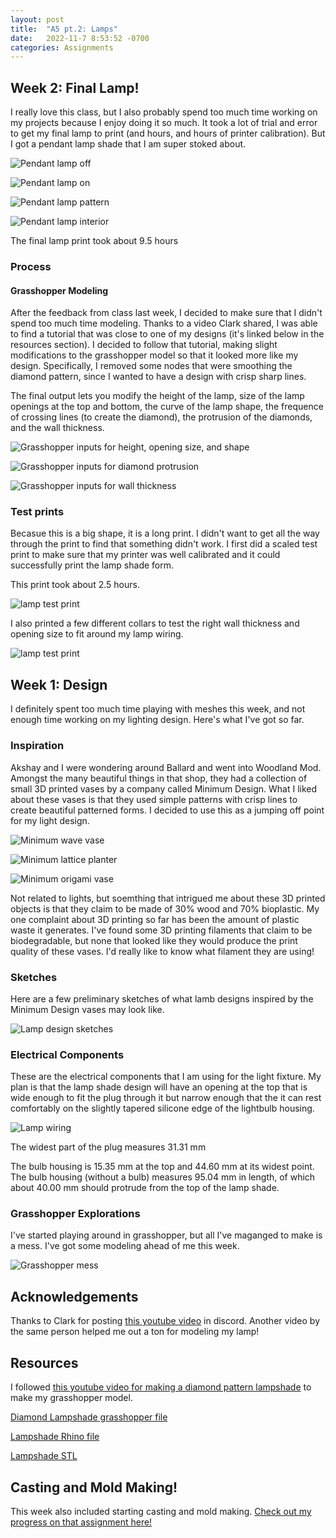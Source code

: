 ```yaml
---
layout: post
title:  "A5 pt.2: Lamps"
date:   2022-11-7 8:53:52 -0700
categories: Assignments
---
```


## Week 2: Final Lamp!

I really love this class, but I also probably spend too much time working on my projects because I enjoy doing it so much. It took a lot of trial and error to get my final lamp to print (and hours, and hours of printer calibration). But I got a pendant lamp shade that I am super stoked about. 

![Pendant lamp off](/Digital-Fabrication/assets/images/A5.2-9.jpeg)

![Pendant lamp on](/Digital-Fabrication/assets/images/A5.2-7.jpeg)

![Pendant lamp pattern](/Digital-Fabrication/assets/images/A5.2-8.jpeg)

![Pendant lamp interior](/Digital-Fabrication/assets/images/A5.2-10.jpeg)

The final lamp print took about 9.5 hours

### Process

#### Grasshopper Modeling

After the feedback from class last week, I decided to make sure that I didn't spend too much time modeling. Thanks to a video Clark shared, I was able to find a tutorial that was close to one of my designs (it's linked below in the resources section). I decided to follow that tutorial, making slight modifications to the grasshopper model so that it looked more like my design. Specifically, I removed some nodes that were smoothing the diamond pattern, since I wanted to have a design with crisp sharp lines. 

The final output lets you modify the height of the lamp, size of the lamp openings at the top and bottom, the curve of the lamp shape, the frequence of crossing lines (to create the diamond), the protrusion of the diamonds, and the wall thickness. 

![Grasshopper inputs for height, opening size, and shape](/Digital-Fabrication/assets/images/A5.2-11.png)

![Grasshopper inputs for diamond protrusion](/Digital-Fabrication/assets/images/A5.2-12.png)

![Grasshopper inputs for wall thickness](/Digital-Fabrication/assets/images/A5.2-13.png)

### Test prints

Becasue this is a big shape, it is a long print. I didn't want to get all the way through the print to find that something didn't work. I first did a scaled test print to make sure that my printer was well calibrated and it could successfully print the lamp shade form. 

This print took about 2.5 hours. 

![lamp test print](/Digital-Fabrication/assets/images/A5.2-14.jpeg)

I also printed a few different collars to test the right wall thickness and opening size to fit around my lamp wiring. 

![lamp test print](/Digital-Fabrication/assets/images/A5.2-15.jpeg)



## Week 1: Design

I definitely spent too much time playing with meshes this week, and not enough time working on my lighting design. Here's what I've got so far. 

### Inspiration 

Akshay and I were wondering around Ballard and went into Woodland Mod. Amongst the many beautiful things in that shop, they had a collection of small 3D printed vases by a company called Minimum Design. What I liked about these vases is that they used simple patterns with crisp lines to create beautiful patterned forms. I decided to use this as a jumping off point for my light design. 

![Minimum wave vase](/Digital-Fabrication/assets/images/A5.2-1.jpeg)

![Minimum lattice planter](/Digital-Fabrication/assets/images/A5.2-2.jpeg)

![Minimum origami vase](/Digital-Fabrication/assets/images/A5.2-3.jpeg)

Not related to lights, but soemthing that intrigued me about these 3D printed objects is that they claim to be made of 30% wood and 70% bioplastic. My one complaint about 3D printing so far has been the amount of plastic waste it generates. I've found some 3D printing filaments that claim to be biodegradable, but none that looked like they would produce the print quality of these vases. I'd really like to know what filament they are using! 

### Sketches

Here are a few preliminary sketches of what lamb designs inspired by the Minimum Design vases may look like. 

![Lamp design sketches](/Digital-Fabrication/assets/images/A5.2-4.png)

### Electrical Components 

These are the electrical components that I am using for the light fixture. My plan is that the lamp shade design will have an opening at the top that is wide enough to fit the plug through it but narrow enough that the it can rest comfortably on the slightly tapered silicone edge of the lightbulb housing. 

![Lamp wiring](/Digital-Fabrication/assets/images/A5.2-5.jpeg)

The widest part of the plug measures 31.31 mm 

The bulb housing is 15.35 mm at the top and 44.60 mm at its widest point. 
The bulb housing (without a bulb) measures 95.04 mm in length, of which about 40.00 mm should protrude from the top of the lamp shade. 

### Grasshopper Explorations 

I've started playing around in grasshopper, but all I've maganged to make is a mess. I've got some modeling ahead of me this week. 

![Grasshopper mess](/Digital-Fabrication/assets/images/A5.2-6.png)

## Acknowledgements 

Thanks to Clark for posting [this youtube video](https://www.youtube.com/watch?v=GBhESxOxhlw) in discord. Another video by the same person helped me out a ton for modeling my lamp! 

## Resources 

I followed [this youtube video for making a diamond pattern lampshade](https://www.youtube.com/c/RhinoGrasshopper/videos) to make my grasshopper model. 

[Diamond Lampshade grasshopper file](/Digital-Fabrication/assets/files/Diamond%20Lampshade.gh)

[Lampshade Rhino file](/Digital-Fabrication/assets/files/Diamond%20Lampshade.3dm)

[Lampshade STL](/Digital-Fabrication/assets/files/0.8mm-final-lamp.stl)

## Casting and Mold Making! 

This week also included starting casting and mold making. [Check out my progress on that assignment here!](https://nantig.github.io/Digital-Fabrication/assignments/2022/11/15/A6-casting-and-mold-making.html)


